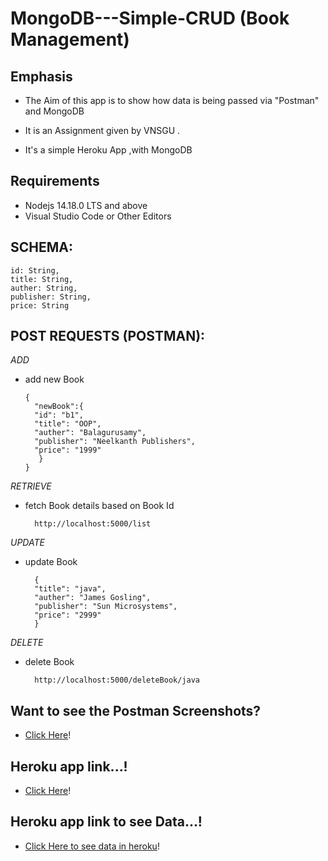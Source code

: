 # MongoDB---Simple-CRUD (Book Management)



## Emphasis

- The Aim of this app is to show how data is being passed via "Postman" and MongoDB

- It is an Assignment given by VNSGU .

- It's a simple Heroku App ,with MongoDB

## Requirements
- Nodejs 14.18.0 LTS and above
- Visual Studio Code or Other Editors

## SCHEMA:

    id: String,
    title: String,
    auther: String,
    publisher: String,
    price: String
    
    
 ## POST REQUESTS (POSTMAN):
 
 _ADD_
- add new Book

      {
        "newBook":{
        "id": "b1",
        "title": "OOP",
        "auther": "Balagurusamy",
        "publisher": "Neelkanth Publishers",
        "price": "1999"         
         }
      }
                
_RETRIEVE_
- fetch Book details based on Book Id

        http://localhost:5000/list

_UPDATE_
- update Book  

        {
        "title": "java",
        "auther": "James Gosling",
        "publisher": "Sun Microsystems",
        "price": "2999"
        }

_DELETE_
- delete Book

        http://localhost:5000/deleteBook/java

## Want to see the Postman Screenshots?
- [Click Here](https://github.com/VishalMakwana23/MongoDB---Simple-CRUD/tree/main/Postman)!

## Heroku app link...!
- [Click Here](https://simple--crud.herokuapp.com)!

## Heroku app link to see Data...!
- [Click Here to see data in heroku](https://simple--crud.herokuapp.com/list)!

